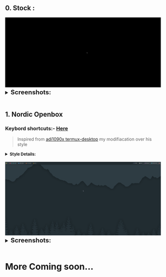 ## 0. Stock :

<center><img src="images/openbox/look_0/desktop.png"></center>

<details style ="font-size: larger">
<summary><b style ="font-size: larger">Screenshots: </b></summary>

|Menu|
|--|
|![img](images/openbox/look_0/menu.png)|

</details>
<br>

## 1. Nordic Openbox
### Keybord shortcuts:- [Here](https://github.com/sabamdarif/termux-desktop/blob/main/see-more.md#openbox-keybindings-cheat-sheet)
>Inspired from [adi1090x termux-desktop](https://github.com/adi1090x/termux-desktop)
>my modifiacation over his style

<details>
<summary><b style ="font-size: small">Style Details: </summary>
Theme Used: 
<br>

- GTK Theme:- [Nordic-darker](https://www.gnome-look.org/p/1267246)
- Openbox Theme:- [Nord-Openbox](https://gitlab.com/the-zero885/nord-openbox-theme)
- Kvantum:- [Nord-Kvantum](https://store.kde.org/p/1533594)

Icon Used:
<br>

- Icons:- [Nordzy](https://store.kde.org/p/1686927)
- Cursor Theme:- [Nordic-cursors](https://www.gnome-look.org/p/1662218/)

</b>
</details>
<br>

<center><img src="images/openbox/look_1/desktop.png"></center>

<details style ="font-size: larger">
<summary><b style ="font-size: larger">Screenshots: </b></summary>

| Apps | Dashboard |
|:--:|:--:|
| ![Apps](images/openbox/look_1/apps.png) | ![Dashboard](images/openbox/look_1/dashbord.png) |
| **Launcher** | **Powermenu**  |
| ![Launcher](images/openbox/look_1/launcher.png) | ![Powermenu](images/openbox/look_1/powermenu.png) 

</details>

<br>


# More Coming soon...